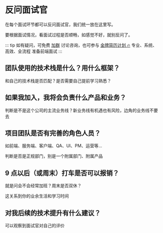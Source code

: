 # 反问面试官

在每个面试环节都可以反问面试官，我们统一放在这里写。

要根据面试情况，看面试过程是否顺畅，如感觉不好，就别反问了。

::: tip
如有疑问，可免费 [加群](https://github.com/mianshipai/mianshipai-web/issues/1) 讨论咨询，也可参与 [金牌简历计划 🔥](/docs/services/1v1.md) 专业、系统、高效、全流程 准备前端面试
:::

## 团队使用的技术栈是什么？用什么框架？

和自己的技术栈是否匹配？是否需要自己提前学习熟悉？

## 如果我加入，我将会负责什么产品和业务？

判断是不是这个公司的主流业务线？新业务线有机遇也有风险，边角的业务线不要去

## 项目团队是否有完善的角色人员？

如前端、服务端、客户端、QA、UI、PM、运营等...

判断是否是正规部门，别是一个附属部门、附属产品

## 9 点以后（或周末）打车是否可以报销？

就是问会不会经常加班？周末是否双休？

这关系到你的业余生活和学习时间

## 对我后续的技术提升有什么建议？

可以观察到面试官对自己的评价
